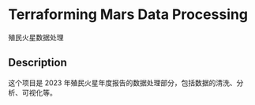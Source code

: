 # Terraforming Mars Data Processing

殖民火星数据处理

## Description

这个项目是 2023 年殖民火星年度报告的数据处理部分，包括数据的清洗、分析、可视化等。

